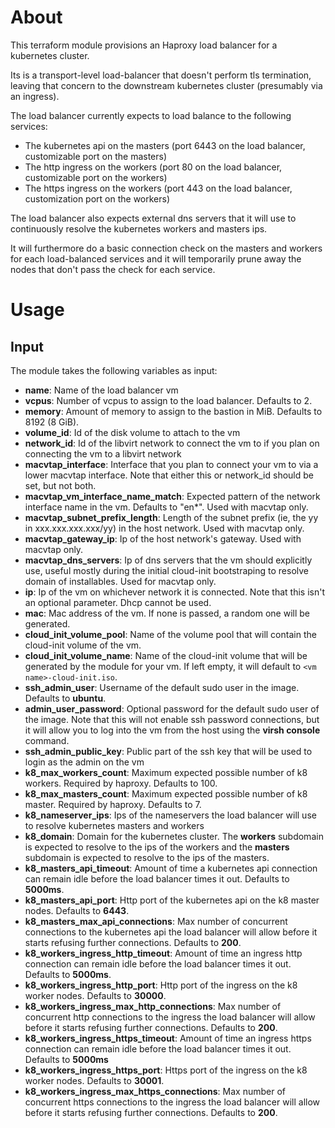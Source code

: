 # About

This terraform module provisions an Haproxy load balancer for a kubernetes cluster.

Its is a transport-level load-balancer that doesn't perform tls termination, leaving that concern to the downstream kubernetes cluster (presumably via an ingress).

The load balancer currently expects to load balance to the following services:
- The kubernetes api on the masters (port 6443 on the load balancer, customizable port on the masters)
- The http ingress on the workers (port 80 on the load balancer, customizable port on the workers)
- The https ingress on the workers (port 443 on the load balancer, customization port on the workers)

The load balancer also expects external dns servers that it will use to continuously resolve the kubernetes workers and masters ips.

It will furthermore do a basic connection check on the masters and workers for each load-balanced services and it will temporarily prune away the nodes that don't pass the check for each service.

# Usage

## Input

The module takes the following variables as input:

- **name**: Name of the load balancer vm
- **vcpus**: Number of vcpus to assign to the load balancer. Defaults to 2.
- **memory**: Amount of memory to assign to the bastion in MiB. Defaults to 8192 (8 GiB).
- **volume_id**: Id of the disk volume to attach to the vm
- **network_id**: Id of the libvirt network to connect the vm to if you plan on connecting the vm to a libvirt network
- **macvtap_interface**: Interface that you plan to connect your vm to via a lower macvtap interface. Note that either this or network_id should be set, but not both.
- **macvtap_vm_interface_name_match**: Expected pattern of the network interface name in the vm. Defaults to "en*". Used with macvtap only.
- **macvtap_subnet_prefix_length**: Length of the subnet prefix (ie, the yy in xxx.xxx.xxx.xxx/yy) in the host network. Used with macvtap only.
- **macvtap_gateway_ip**: Ip of the host network's gateway. Used with macvtap only.
- **macvtap_dns_servers**: Ip of dns servers that the vm should explicitly use, useful mostly during the initial cloud-init bootstraping to resolve domain of installables. Used for macvtap only.
- **ip**: Ip of the vm on whichever network it is connected. Note that this isn't an optional parameter. Dhcp cannot be used.
- **mac**: Mac address of the vm. If none is passed, a random one will be generated.
- **cloud_init_volume_pool**: Name of the volume pool that will contain the cloud-init volume of the vm.
- **cloud_init_volume_name**: Name of the cloud-init volume that will be generated by the module for your vm. If left empty, it will default to ``<vm name>-cloud-init.iso``.
- **ssh_admin_user**: Username of the default sudo user in the image. Defaults to **ubuntu**.
- **admin_user_password**: Optional password for the default sudo user of the image. Note that this will not enable ssh password connections, but it will allow you to log into the vm from the host using the **virsh console** command.
- **ssh_admin_public_key**: Public part of the ssh key that will be used to login as the admin on the vm
- **k8_max_workers_count**: Maximum expected possible number of k8 workers. Required by haproxy. Defaults to 100.
- **k8_max_masters_count**: Maximum expected possible number of k8 master. Required by haproxy. Defaults to 7.
- **k8_nameserver_ips**: Ips of the nameservers the load balancer will use to resolve kubernetes masters and workers
- **k8_domain**: Domain for the kubernetes cluster. The **workers** subdomain is expected to resolve to the ips of the workers and the **masters** subdomain is expected to resolve to the ips of the masters.
- **k8_masters_api_timeout**: Amount of time a kubernetes api connection can remain idle before the load balancer times it out. Defaults to **5000ms**.
- **k8_masters_api_port**: Http port of the kubernetes api on the k8 master nodes. Defaults to **6443**.
- **k8_masters_max_api_connections**: Max number of concurrent connections to the kubernetes api the load balancer will allow before it starts refusing further connections. Defaults to **200**.
- **k8_workers_ingress_http_timeout**: Amount of time an ingress http connection can remain idle before the load balancer times it out. Defaults to **5000ms**.
- **k8_workers_ingress_http_port**: Http port of the ingress on the k8 worker nodes. Defaults to **30000**.
- **k8_workers_ingress_max_http_connections**: Max number of concurrent http connections to the ingress the load balancer will allow before it starts refusing further connections. Defaults to **200**.
- **k8_workers_ingress_https_timeout**: Amount of time an ingress https connection can remain idle before the load balancer times it out. Defaults to **5000ms**
- **k8_workers_ingress_https_port**: Https port of the ingress on the k8 worker nodes. Defaults to **30001**.
- **k8_workers_ingress_max_https_connections**: Max number of concurrent https connections to the ingress the load balancer will allow before it starts refusing further connections. Defaults to **200**.